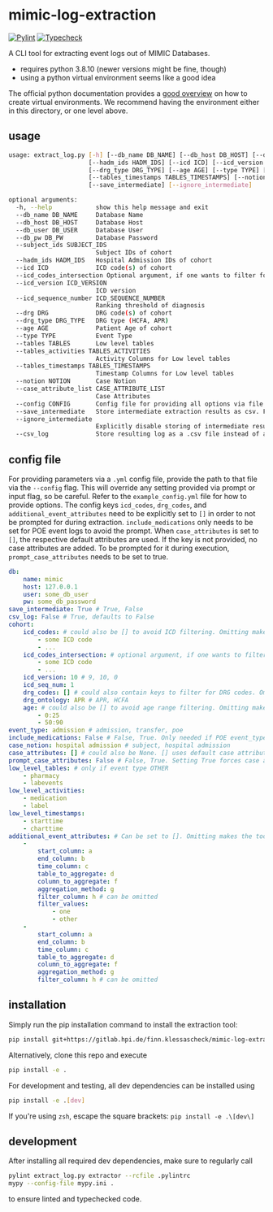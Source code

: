 # mimic-log-extraction

[![Pylint](https://github.com/bptlab/mimic-log-extraction/actions/workflows/pylint.yml/badge.svg)](https://github.com/bptlab/mimic-log-extraction/actions/workflows/pylint.yml) [![Typecheck](https://github.com/bptlab/mimic-log-extraction/actions/workflows/mypy.yml/badge.svg)](https://github.com/bptlab/mimic-log-extraction/actions/workflows/mypy.yml)

A CLI tool for extracting event logs out of MIMIC Databases.

- requires python 3.8.10 (newer versions might be fine, though)
- using a python virtual environment seems like a good idea

The official python documentation provides a [good overview](https://docs.python.org/3/library/venv.html) on how to create virtual environments. We recommend having the environment either in this directory, or one level above.

## usage

```bash
usage: extract_log.py [-h] [--db_name DB_NAME] [--db_host DB_HOST] [--db_user DB_USER] [--db_pw DB_PW] [--subject_ids SUBJECT_IDS]
                      [--hadm_ids HADM_IDS] [--icd ICD] [--icd_version ICD_VERSION] [--icd_sequence_number ICD_SEQUENCE_NUMBER] [--drg DRG]
                      [--drg_type DRG_TYPE] [--age AGE] [--type TYPE] [--tables TABLES] [--tables_activities TABLES_ACTIVITIES]
                      [--tables_timestamps TABLES_TIMESTAMPS] [--notion NOTION] [--case_attribute_list CASE_ATTRIBUTE_LIST] [--config CONFIG]
                      [--save_intermediate] [--ignore_intermediate]

optional arguments:
  -h, --help            show this help message and exit
  --db_name DB_NAME     Database Name
  --db_host DB_HOST     Database Host
  --db_user DB_USER     Database User
  --db_pw DB_PW         Database Password
  --subject_ids SUBJECT_IDS
                        Subject IDs of cohort
  --hadm_ids HADM_IDS   Hospital Admission IDs of cohort
  --icd ICD             ICD code(s) of cohort
  --icd_codes_intersection Optional argument, if one wants to filter for disease combinations, such that patients have to have an icd code from icd_codes and from icd_codes_intersection
  --icd_version ICD_VERSION
                        ICD version
  --icd_sequence_number ICD_SEQUENCE_NUMBER
                        Ranking threshold of diagnosis
  --drg DRG             DRG code(s) of cohort
  --drg_type DRG_TYPE   DRG type (HCFA, APR)
  --age AGE             Patient Age of cohort
  --type TYPE           Event Type
  --tables TABLES       Low level tables
  --tables_activities TABLES_ACTIVITIES
                        Activity Columns for Low level tables
  --tables_timestamps TABLES_TIMESTAMPS
                        Timestamp Columns for Low level tables
  --notion NOTION       Case Notion
  --case_attribute_list CASE_ATTRIBUTE_LIST
                        Case Attributes
  --config CONFIG       Config file for providing all options via file
  --save_intermediate   Store intermediate extraction results as csv. For debugging purposes.
  --ignore_intermediate
                        Explicitly disable storing of intermediate results.
  --csv_log             Store resulting log as a .csv file instead of as an .xes event log
```

## config file

For providing parameters via a `.yml` config file, provide the path to that file via the `--config` flag.
This will override any setting provided via prompt or input flag, so be careful. Refer to the `example_config.yml` file for how to provide options. The config keys `icd_codes`, `drg_codes`, and `additional_event_attributes` need to be explicitly set to `[]` in order to not be prompted for during extraction. `include_medications` only needs to be set for POE event logs to avoid the prompt. When `case_attributes` is set to `[]`, the respective default attributes are used. If the key is not provided, no case attributes are added. To be prompted for it during execution, `prompt_case_attributes` needs to be set to true.

```yaml
db:
    name: mimic
    host: 127.0.0.1
    user: some_db_user
    pw: some_db_password
save_intermediate: True # True, False
csv_log: False # True, defaults to False
cohort:
    icd_codes: # could also be [] to avoid ICD filtering. Omitting makes the tool prompt for input.
        - some ICD code
        - ...
    icd_codes_intersection: # optional argument, if one wants to filter for disease combinations, such that patients have to have an icd code from icd_codes and from icd_codes_intersection
        - some ICD code
        - ...   
    icd_version: 10 # 9, 10, 0
    icd_seq_num: 1
    drg_codes: [] # could also contain keys to filter for DRG codes. Omitting makes the tool prompt for input. 
    drg_ontology: APR # APR, HCFA
    age: # could also be [] to avoid age range filtering. Omitting makes the tool prompt for input.
        - 0:25
        - 50:90
event_type: admission # admission, transfer, poe
include_medications: False # False, True. Only needed if POE event_type
case_notion: hospital admission # subject, hospital admission
case_attributes: [] # could also be None. [] uses default case attributes for case notion.
prompt_case_attributes: False # False, True. Setting True forces case attributes to be determined if not provided
low_level_tables: # only if event type OTHER
    - pharmacy
    - labevents
low_level_activities:
    - medication
    - label
low_level_timestamps:
    - starttime
    - charttime
additional_event_attributes: # Can be set to []. Omitting makes the tool prompt for input
    - 
        start_column: a
        end_column: b
        time_column: c
        table_to_aggregate: d
        column_to_aggregate: f
        aggregation_method: g
        filter_column: h # can be omitted
        filter_values:
            - one
            - other
    -
        start_column: a
        end_column: b
        time_column: c
        table_to_aggregate: d
        column_to_aggregate: f
        aggregation_method: g
        filter_column: h # can be omitted
```

## installation

Simply run the pip installation command to install the extraction tool:

```bash
pip install git+https://gitlab.hpi.de/finn.klessascheck/mimic-log-extraction-tool
```

Alternatively, clone this repo and execute

```bash
pip install -e .
```

For development and testing, all dev dependencies can be installed using

```bash
pip install -e .[dev]
```

If you're using `zsh`, escape the square brackets: `pip install -e .\[dev\]`

## development

After installing all required dev dependencies, make sure to regularly call

```bash
pylint extract_log.py extractor --rcfile .pylintrc
mypy --config-file mypy.ini .
```

to ensure linted and typechecked code.
